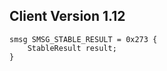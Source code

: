 ## Client Version 1.12

```rust,ignore
smsg SMSG_STABLE_RESULT = 0x273 {
    StableResult result;    
}

```
